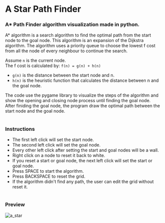 # A Star Path Finder
### A* Path Finder algorithm visualization made in python.

A* algorithm is a search algorithm to find the optimal path from the start node to the goal node.
This algorithm is an expansion of the Dijkstra algorithm.
The algorithm uses a priority queue to choose the lowest f cost from all the node of every neighbour to continue the search.

Assume ```n``` is the current node.  
The f cost is calculated by: ```f(n) = g(n) + h(n)```
- ```g(n)``` is the distance between the start node and n.
- ```h(n)``` is the heuristic function that calculates the distance between n and the goal node.

The code use the pygame library to visualize the steps of the algorithm and show the opening and closing node process until finding the goal node.
After finiding the goal node, the program draw the optimal path between the start node and the goal node.

#

### Instructions
- The first left click will set the start node.
- The second left click will set the goal node.
- Every other left click after setting the start and goal nodes will be a wall.
- Right click on a node to reset it back to white.
- If you reset a start or goal node, the next left click will set the start or goal node.
- Press SPACE to start the algorithm.
- Press BACKSPACE to reset the grid.
- If the algorithm didn't find any path, the user can edit the grid without reset it.

#

### Preview
![a_star](https://user-images.githubusercontent.com/66797449/153715956-88083bed-cb7d-4b4c-a83e-a0dc40d653d6.gif)
